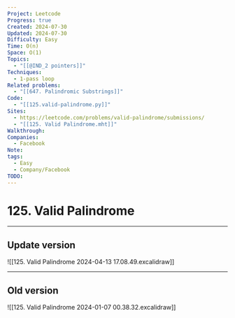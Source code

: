```yaml
---
Project: Leetcode
Progress: true
Created: 2024-07-30
Updated: 2024-07-30
Difficulty: Easy
Time: O(n)
Space: O(1)
Topics:
  - "[[@IND_2 pointers]]"
Techniques:
  - 1-pass loop
Related problems:
  - "[[647. Palindromic Substrings]]"
Code:
  - "[[125.valid-palindrome.py]]"
Sites:
  - https://leetcode.com/problems/valid-palindrome/submissions/
  - "[[125. Valid Palindrome.mht]]"
Walkthrough: 
Companies:
  - Facebook
Note: 
tags:
  - Easy
  - Company/Facebook
TODO: 
---
```

# 125. Valid Palindrome
---
## Update version

![[125. Valid Palindrome 2024-04-13 17.08.49.excalidraw]]





---

## Old version

![[125. Valid Palindrome 2024-01-07 00.38.32.excalidraw]]